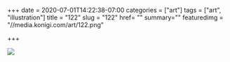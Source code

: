 +++
date = 2020-07-01T14:22:38-07:00
categories = ["art"]
tags = ["art", "illustration"]
title = "122"
slug = "122"
href= ""
summary=""
featuredimg = "//media.konigi.com/art/122.png"

+++

<img src="//media.konigi.com/art/122.png" />
